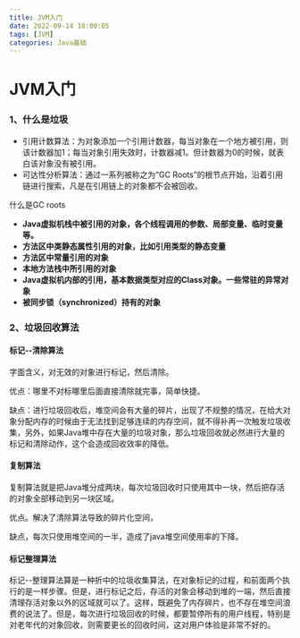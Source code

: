 ```yaml
---
title: JVM入门
date: 2022-09-14 18:00:05
tags: [JVM]
categories: Java基础
---
```

# JVM入门

### 1、什么是垃圾

- 引用计数算法：为对象添加一个引用计数器，每当对象在一个地方被引用，则该计数器加1；每当对象引用失效时，计数器减1。但计数器为0的时候，就表白该对象没有被引用。
- 可达性分析算法：通过一系列被称之为“GC Roots”的根节点开始，沿着引用链进行搜索，凡是在引用链上的对象都不会被回收。

什么是GC roots

- **Java虚拟机栈中被引用的对象，各个线程调用的参数、局部变量、临时变量等。**
- **方法区中类静态属性引用的对象，比如引用类型的静态变量**
- **方法区中常量引用的对象**
- **本地方法栈中所引用的对象**
- **Java虚拟机内部的引用，基本数据类型对应的Class对象。一些常驻的异常对象**
- **被同步锁（synchronized）持有的对象**



### 2、垃圾回收算法

#### 标记--清除算法

  字面含义，对无效的对象进行标记，然后清除。

优点：哪里不对标哪里后面直接清除就完事，简单快捷。

缺点：进行垃圾回收后，堆空间会有大量的碎片，出现了不规整的情况，在给大对象分配内存的时候由于无法找到足够连续的内存空间，就不得补再一次触发垃圾收集，另外，如果Java堆中存在大量的垃圾对象，那么垃圾回收就必然进行大量的标记和清除动作，这个会造成回收效率的降低。



#### 复制算法

  复制算法就是把Java堆分成两块，每次垃圾回收时只使用其中一块，然后把存活的对象全部移动到另一块区域。

优点。解决了清除算法导致的碎片化空间，

缺点，每次只使用堆空间的一半，造成了java堆空间使用率的下降。



#### 标记整理算法

标记--整理算法算是一种折中的垃圾收集算法，在对象标记的过程，和前面两个执行的是一样步骤。但是，进行标记之后，存活的对象会移动到堆的一端，然后直接清理存活对象以外的区域就可以了。这样，既避免了内存碎片，也不存在堆空间浪费的说法了。但是，每次进行垃圾回收的时候，都要暂停所有的用户线程，特别是对老年代的对象回收，则需要更长的回收时间，这对用户体验是非常不好的。



